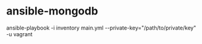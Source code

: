 # ansible-mongodb

ansible-playbook -i inventory main.yml --private-key="/path/to/private/key" -u vagrant
